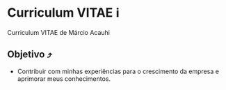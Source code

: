 # Curriculum VITAE ℹ️
Curriculum VITAE de Márcio Acauhi

## Objetivo ⤴️
 - Contribuir com minhas experiências para o crescimento da empresa e aprimorar meus conhecimentos.                                  
